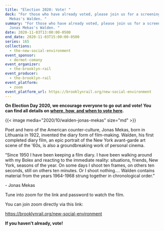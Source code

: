 ```yaml
---
title: "Election 2020: Vote! "
deck: "For those who have already voted, please join us for a screening of Jonas
  Mekas's Walden. "
summary: "For those who have already voted, please join us for a screening of
  Jonas Mekas's Walden. "
date: 2020-11-03T13:00:00-0500
end_date: 2020-11-03T15:00:00-0500
series: 165
collections:
  - the-new-social-environment
event_sponsor:
  - dermot-comany
event_organizer:
  - the-brooklyn-rail
event_producer:
  - the-brooklyn-rail
event_platform:
  - zoom
event_platform_url: https://brooklynrail.org/new-social-environment
---
```

**On Election Day 2020, we encourage everyone to go out and vote! You can find all details on [where, how, and when to vote here](https://www.vote.org/).**

{{< image media="2020/10/walden-jonas-mekas" size="md" >}}

Poet and hero of the American counter-culture, Jonas Mekas, born in Lithuania in 1922, invented the diary form of film-making. Walden, his first completed diary film, an epic portrait of the New York avant-garde art scene of the '60s, is also a groundbreaking work of personal cinema.

“Since 1950 I have been keeping a film diary. I have been walking around with my Bolex and reacting to the immediate reality: situations, friends, New York, seasons of the year. On some days I shoot ten frames, on others ten seconds, still on others ten minutes. Or I shoot nothing.... Walden contains material from the years 1964-1968 strung together in chronological order.”  

\- Jonas Mekas

Tune into zoom for the link and password to watch the film.

You can join zoom directly via this link: 

<https://brooklynrail.org/new-social-environment>

**If you haven't already, vote!**